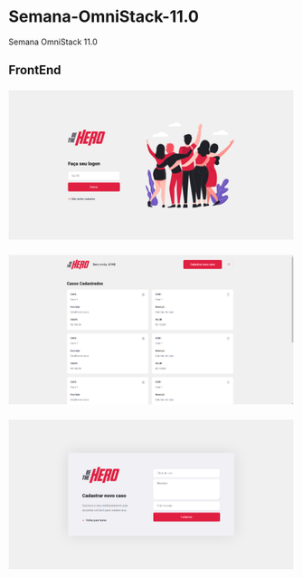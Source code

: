 # Semana-OmniStack-11.0
Semana OmniStack 11.0

## FrontEnd

### ![beTheHero](.assets/images/betheheroweb.png)

### ![beTheHero1](.assets/images/betheheroweb1.png)

### ![beTheHero2](.assets/images/betheheroweb2.png)